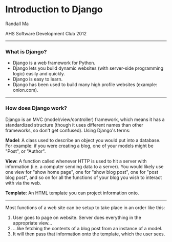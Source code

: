 <!--- For use with https://github.com/ogom/sublimetext-markdown-slideshow  -->
Introduction to Django
======================

Randall Ma

AHS Software Development Club 2012

---

### What is Django?

* Django is a web framework for Python.
* Django lets you build dynamic websites (with server-side programming logic) easily and quickly.
* Django is easy to learn.
* Django has been used to build many high profile websites (example: onion.com).

---

### How does Django work?

Django is an MVC (model/view/controller) framework, which means it has a standardized structure (though it uses different names than other frameworks, so don't get confused). Using Django's terms:

**Model**: A class used to describe an object you would put into a database. For example: if you were creating a blog, one of your models might be "Post", or "Author".

**View**: A function called whenever HTTP is used to hit a server with information (i.e. a computer sending data to a server). You would likely use one view for "show home page", one for "show blog post", one for "post blog post", and so on for all the functions of your blog you wish to interact with via the web.

**Template**: An HTML template you can project information onto.

---

Most functions of a web site can be setup to take place in an order like this:

1. User goes to page on website. Server does everything in the appropriate view...
2. ...like fetching the contents of a blog post from an instance of a model.
3. It will then pass that information onto the template, which the user sees.
